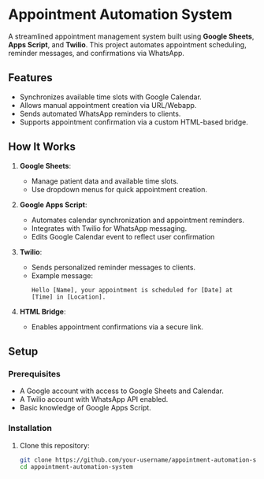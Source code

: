 # Appointment Automation System

A streamlined appointment management system built using **Google Sheets**, **Apps Script**, and **Twilio**. This project automates appointment scheduling, reminder messages, and confirmations via WhatsApp.

## Features

- Synchronizes available time slots with Google Calendar.
- Allows manual appointment creation via URL/Webapp.
- Sends automated WhatsApp reminders to clients.
- Supports appointment confirmation via a custom HTML-based bridge.

## How It Works

1. **Google Sheets**:
   - Manage patient data and available time slots.
   - Use dropdown menus for quick appointment creation.

2. **Google Apps Script**:
   - Automates calendar synchronization and appointment reminders.
   - Integrates with Twilio for WhatsApp messaging.
   - Edits Google Calendar event to reflect user confirmation

3. **Twilio**:
   - Sends personalized reminder messages to clients.
   - Example message:  
     ```
     Hello [Name], your appointment is scheduled for [Date] at [Time] in [Location].
     ```

4. **HTML Bridge**:
   - Enables appointment confirmations via a secure link.
   

## Setup

### Prerequisites

- A Google account with access to Google Sheets and Calendar.
- A Twilio account with WhatsApp API enabled.
- Basic knowledge of Google Apps Script.

### Installation

1. Clone this repository:
   ```bash
   git clone https://github.com/your-username/appointment-automation-system.git
   cd appointment-automation-system
